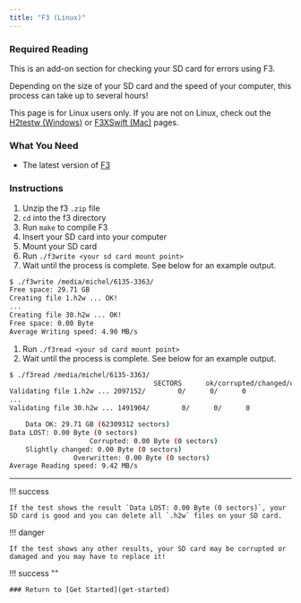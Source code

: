 ```yaml
---
title: "F3 (Linux)"
---
```


### Required Reading

This is an add-on section for checking your SD card for errors using F3.

Depending on the size of your SD card and the speed of your computer, this process can take up to several hours!

This page is for Linux users only. If you are not on Linux, check out the [H2testw (Windows)](h2testw-(windows)) or [F3XSwift (Mac)](f3xswift-(mac)) pages.

### What You Need

* The latest version of [F3](https://github.com/AltraMayor/f3/releases/tag/v8.0)

### Instructions

1. Unzip the f3 `.zip` file
1. `cd` into the f3 directory
1. Run `make` to compile F3
1. Insert your SD card into your computer
1. Mount your SD card
1. Run `./f3write <your sd card mount point>`
1. Wait until the process is complete. See below for an example output.

~~~ bash
$ ./f3write /media/michel/6135-3363/
Free space: 29.71 GB
Creating file 1.h2w ... OK!
...
Creating file 30.h2w ... OK!
Free space: 0.00 Byte
Average Writing speed: 4.90 MB/s
~~~

1. Run `./f3read <your sd card mount point>`
1. Wait until the process is complete. See below for an example output.

~~~ bash
$ ./f3read /media/michel/6135-3363/
									SECTORS      ok/corrupted/changed/overwritten
Validating file 1.h2w ... 2097152/        0/      0/      0
...
Validating file 30.h2w ... 1491904/        0/      0/      0

	Data OK: 29.71 GB (62309312 sectors)
Data LOST: 0.00 Byte (0 sectors)
					Corrupted: 0.00 Byte (0 sectors)
	Slightly changed: 0.00 Byte (0 sectors)
				Overwritten: 0.00 Byte (0 sectors)
Average Reading speed: 9.42 MB/s
~~~

___

!!! success

	If the test shows the result `Data LOST: 0.00 Byte (0 sectors)`, your SD card is good and you can delete all `.h2w` files on your SD card.

!!! danger

	If the test shows any other results, your SD card may be corrupted or damaged and you may have to replace it!

!!! success ""

	### Return to [Get Started](get-started)
